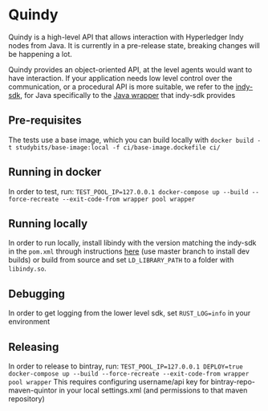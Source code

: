 # Quindy

Quindy is a high-level API that allows interaction with Hyperledger Indy nodes from Java. It is currently in a pre-release
state, breaking changes will be happening a lot.

Quindy provides an object-oriented API, at the level agents would want to have interaction. If your application
needs low level control over the communication, or a procedural API is more suitable, we refer to the
[indy-sdk](https://github.com/hyperledger/indy-sdk), for Java specifically to the 
[Java wrapper](https://github.com/hyperledger/indy-sdk/tree/master/wrappers/java) that indy-sdk provides

## Pre-requisites

The tests use a base image, which you can build locally with `docker build -t studybits/base-image:local -f ci/base-image.dockefile ci/`

## Running in docker
In order to test, run: `TEST_POOL_IP=127.0.0.1 docker-compose up --build --force-recreate --exit-code-from wrapper pool wrapper`

## Running locally
In order to run locally, install libindy with the version matching the indy-sdk in the `pom.xml` 
through instructions [here](https://github.com/hyperledger/indy-sdk) (use master branch to install dev builds)
or build from source and set `LD_LIBRARY_PATH` to a folder with `libindy.so`.

## Debugging
In order to get logging from the lower level sdk, set `RUST_LOG=info` in your environment

## Releasing
In order to release to bintray, run: `TEST_POOL_IP=127.0.0.1 DEPLOY=true docker-compose up --build --force-recreate --exit-code-from wrapper pool wrapper`
This requires configuring username/api key for bintray-repo-maven-quintor in your local settings.xml (and permissions to that maven repository)
